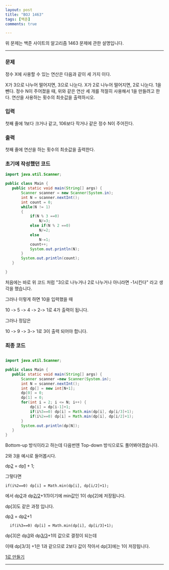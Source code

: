 ```yaml
---
layout: post
title: "BOJ 1463"
tags: [백준]
comments: true

---
```


위 문제는 백준 사이트의 알고리즘 1463 문제에 관한 설명입니다.<br>

---

### 문제
정수 X에 사용할 수 있는 연산은 다음과 같이 세 가지 이다.

X가 3으로 나누어 떨어지면, 3으로 나눈다.
X가 2로 나누어 떨어지면, 2로 나눈다.
1을 뺀다.
정수 N이 주어졌을 때, 위와 같은 연산 세 개를 적절히 사용해서 1을 만들려고 한다. 연산을 사용하는 횟수의 최솟값을 출력하시오.
### 입력

첫째 줄에 1보다 크거나 같고, 106보다 작거나 같은 정수 N이 주어진다.

### 출력

첫째 줄에 연산을 하는 횟수의 최솟값을 출력한다.
 
 
 ### 초기에 작성했던 코드
 
 ```java
 import java.util.Scanner;

public class Main {
	public static void main(String[] args) {
		Scanner scanner = new Scanner(System.in);
		int N = scanner.nextInt();
		int count = 0;
		while(N != 1)
		{
			if(N % 3 ==0)
				N/=3;
			else if(N % 2 ==0)
				N/=2;
			else
				N-=1;
			count++;
			System.out.println(N);
		}
		System.out.println(count);
	}

}
 ```
 처음에는 바로 위 코드 처럼 "3으로 나누거나 2로 나누거나 아니라면 -1시킨다" 라고 생각을 했습니다.
 
 그러나 이렇게 하면 10을 입력했을 때 
 
 10 -> 5 -> 4 -> 2-> 1로 4가 출력이 됩니다.
 
 그러나 정답은
 
 10 -> 9 -> 3-> 1로 3이 출력 되어야 합니다.
 
 ### 최종 코드
 ```java

import java.util.Scanner;

public class Main {
	public static void main(String[] args) {
		Scanner scanner =new Scanner(System.in);
		int N = scanner.nextInt();
		int dp[] = new int[N+1];
		dp[0] = 0;
		dp[1] = 0;
		for(int i = 2; i <= N; i++) {
			dp[i] = dp[i-1]+1;
			if(i%3==0) dp[i] = Math.min(dp[i], dp[i/3]+1);
			if(i%2==0) dp[i] = Math.min(dp[i], dp[i/2]+1);
		}
		System.out.println(dp[N]);
	}
}
 ```
 
 Bottom-up 방식이라고 하는데 다음번엔 Top-down 방식으로도 풀어봐야겠습니다.
 
 2와 3을 예시로 들어봅시다.
 
 dp[2](1) = dp[1](0) + 1;
 
 그렇다면 
 ```
 if(i%2==0) dp[i] = Math.min(dp[i], dp[i/2]+1);
 ```
 에서 dp[2](1)과 dp[2/2](0)+1(1)이기에 min값인 1이 dp[2]에 저장됩니다.
 
 dp[3]도 같은 과정 입니다.
 
 dp[3](2) = dp[2](1)+1 
 
  ```
	if(i%3==0) dp[i] = Math.min(dp[i], dp[i/3]+1);
 ```
 dp[3]은 dp[3](2)와 dp[3/3](0)+1의 값으로 결정이 되는데
 
 이때 dp[3/3] +1은 1과 같으므로 2보다 값이 작아서 dp[3]에는 1이 저장됩니다.
 
 
<a href="https://www.acmicpc.net/problem/1463">1로 만들기</a>

---
